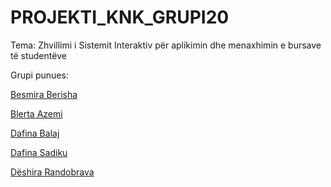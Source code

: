 # PROJEKTI_KNK_GRUPI20
Tema: Zhvillimi i Sistemit Interaktiv për aplikimin dhe menaxhimin e bursave të studentëve

Grupi punues: 

[Besmira Berisha](github.com/Besmira75)

[Blerta Azemi](github.com/bl3rt4)

[Dafina Balaj](github.com/daf1na)

[Dafina Sadiku](github.com/dafiinaa)

[Dëshira Randobrava](github.com/d3shira)
